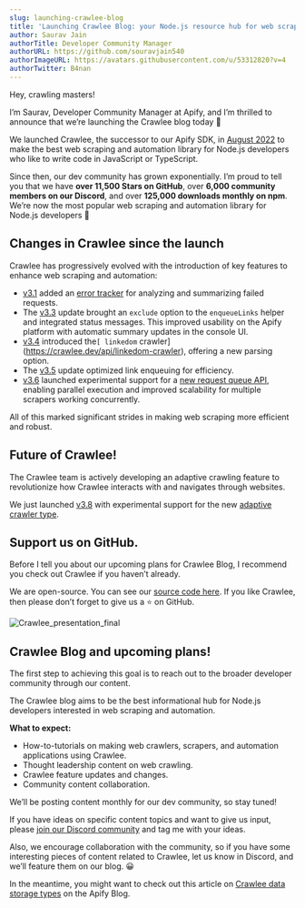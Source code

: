 ```yaml
---
slug: launching-crawlee-blog
title: 'Launching Crawlee Blog: your Node.js resource hub for web scraping and automation'
author: Saurav Jain
authorTitle: Developer Community Manager
authorURL: https://github.com/souravjain540
authorImageURL: https://avatars.githubusercontent.com/u/53312820?v=4
authorTwitter: B4nan
---
```


Hey, crawling masters!

I’m Saurav, Developer Community Manager at Apify, and I’m thrilled to announce that we’re launching the Crawlee blog today 🎉

We launched Crawlee, the successor to our Apify SDK, in [August 2022](https://blog.apify.com/announcing-crawlee-the-web-scraping-and-browser-automation-library/) to make the best web scraping and automation library for Node.js developers who like to write code in JavaScript or TypeScript.

Since then, our dev community has grown exponentially. I’m proud to tell you that we have **over 11,500 Stars on GitHub**, over **6,000 community members on our Discord**, and over **125,000 downloads monthly on npm**. We’re now the most popular web scraping and automation library for Node.js developers 👏

<!--truncate-->

## Changes in Crawlee since the launch

Crawlee has progressively evolved with the introduction of key features to enhance web scraping and automation:

- [v3.1](https://github.com/apify/crawlee/releases/tag/v3.1.0) added an [error tracker](https://crawlee.dev/api/utils/class/ErrorTracker) for analyzing and summarizing failed requests.
- The [v3.3](https://github.com/apify/crawlee/releases/tag/v3.3.0) update brought an `exclude` option to the `enqueueLinks` helper and integrated status messages. This improved usability on the Apify platform with automatic summary updates in the console UI.
- [v3.4](https://github.com/apify/crawlee/releases/tag/v3.4.0) introduced the`[ linkedom` crawler](https://crawlee.dev/api/linkedom-crawler), offering a new parsing option.
- The [v3.5](https://github.com/apify/crawlee/releases/tag/v3.5.0) update optimized link enqueuing for efficiency.
- [v3.6](https://github.com/apify/crawlee/releases/tag/v3.6.0) launched experimental support for a [new request queue API](https://crawlee.dev/docs/experiments/experiments-request-locking), enabling parallel execution and improved scalability for multiple scrapers working concurrently.

All of this marked significant strides in making web scraping more efficient and robust.

## Future of Crawlee!

The Crawlee team is actively developing an adaptive crawling feature to revolutionize how Crawlee interacts with and navigates through websites.

We just launched [v3.8](https://github.com/apify/crawlee/releases/tag/v3.8.0) with experimental support for the new [adaptive crawler type](https://crawlee.dev/api/playwright-crawler/class/AdaptivePlaywrightCrawler).

## Support us on GitHub.

Before I tell you about our upcoming plans for Crawlee Blog, I recommend you check out Crawlee if you haven’t already.

We are open-source. You can see our [source code here](https://github.com/apify/crawlee/). If you like Crawlee, then please don’t forget to give us a :star: on GitHub.

![Crawlee_presentation_final](https://github.com/souravjain540/crawlee-first-blog/assets/53312820/051ec8a3-86a7-4109-8fb3-135e399cbe93)

## Crawlee Blog and upcoming plans!

The first step to achieving this goal is to reach out to the broader developer community through our content.

The Crawlee blog aims to be the best informational hub for Node.js developers interested in web scraping and automation.

**What to expect:**

- How-to-tutorials on making web crawlers, scrapers, and automation applications using Crawlee.
- Thought leadership content on web crawling.
- Crawlee feature updates and changes.
- Community content collaboration.

We’ll be posting content monthly for our dev community, so stay tuned!

If you have ideas on specific content topics and want to give us input, please [join our Discord community](https://apify.com/discord) and tag me with your ideas.

Also, we encourage collaboration with the community, so if you have some interesting pieces of content related to Crawlee, let us know in Discord, and we’ll feature them on our blog. 😀

In the meantime, you might want to check out this article on [Crawlee data storage types](https://blog.apify.com/crawlee-data-storage-types/) on the Apify Blog.
